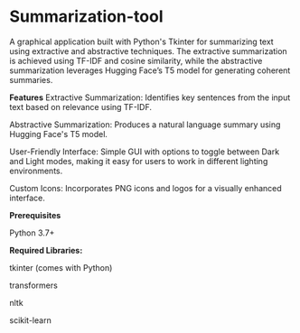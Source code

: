# Summarization-tool

A graphical application built with Python's Tkinter for summarizing text using extractive and abstractive techniques. The extractive summarization is achieved using TF-IDF and cosine similarity, while the abstractive summarization leverages Hugging Face’s T5 model for generating coherent summaries.

**Features**
Extractive Summarization: Identifies key sentences from the input text based on relevance using TF-IDF.

Abstractive Summarization: Produces a natural language summary using Hugging Face's T5 model.

User-Friendly Interface: Simple GUI with options to toggle between Dark and Light modes, making it easy for users to work in different lighting environments.

Custom Icons: Incorporates PNG icons and logos for a visually enhanced interface.

**Prerequisites**

Python 3.7+

**Required Libraries:**

tkinter (comes with Python)

transformers

nltk

scikit-learn
